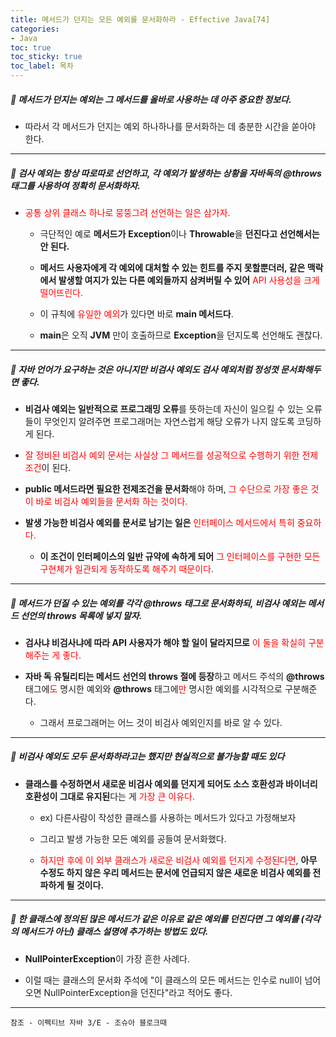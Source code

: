 ```yaml
---
title: 메서드가 던지는 모든 예외를 문서화하라 - Effective Java[74]
categories:
- Java
toc: true
toc_sticky: true
toc_label: 목차
---
```




##### 🔗 메서드가 던지는 예외는 그 메서드를 올바로 사용하는 데 아주 중요한 정보다.

* 따라서 각 메서드가 던지는 예외 하나하나를 문서화하는 데 충분한 시간을 쏟아야 한다.

  


<hr>



##### 💎  검사 예외는 항상 따로따로 선언하고, 각 예외가 발생하는 상황을 자바독의 @throws 태그를 사용하여 정확히 문서화하자.

* <span style="color:red;">공통 상위 클래스 하나로 뭉뚱그려 선언하는 일은 삼가자.</span>

  * 극단적인 예로 **메서드가** **Exception**이나 **Throwable**을 **던진다고 선언해서는 안 된다.**

  

  * **메서드 사용자에게 각 예외에 대처할 수 있는 힌트를 주지 못할뿐더러, 같은 맥락에서 발생할 여지가 있는 다른 예외들까지 삼켜버릴 수 있어** <span style="color:red;">API 사용성을 크게 떨어뜨린다.</span>

  

  * 이 규칙에 <span style="color:red;">유일한 예외</span>가 있다면 바로 **main 메서드다**.

  

  * **main**은 오직 **JVM** 만이 호출하므로 **Exception**을 던지도록 선언해도 괜찮다.



<hr>



##### 💎 자바 언어가 요구하는 것은 아니지만 비검사 예외도 검사 예외처럼 정성껏 문서화해두면 좋다.

* **비검사 예외는 일반적으로 프로그래밍 오류**를 뜻하는데 자신이 일으킬 수 있는 오류들이 무엇인지 알려주면 프로그래머는 자연스럽게 해당 오류가 나지 않도록 코딩하게 된다.



* <span style="color:red;">잘 정비된 비검사 예외 문서는 사실상 그 메서드를 성공적으로 수행하기 위한 전제조건</span>이 된다.



* **public 메서드라면 필요한 전제조건을 문서화**해야 하며, <span style="color:red;">그 수단으로 가장 좋은 것이 바로 비검사 예외들을 문서화 하는 것이다.</span>



* **발생 가능한 비검사 예외를 문서로 남기는 일은** <span style="color:red;">인터페이스 메서드에서 특히 중요하다.</span>
  * **이 조건이 인터페이스의 일반 규약에 속하게 되어** <span style="color:red;">그 인터페이스를 구현한 모든 구현체가 일관되게 동작하도록 해주기 때문이다.</span>



<hr>



##### 💎 메서드가 던질 수 있는 예외를 각각 @throws 태그로 문서화하되, 비검사 예외는 메서드 선언의 throws 목록에 넣지 말자.

* **검사냐 비검사냐에 따라 API 사용자가 해야 할 일이 달라지므로** <span style="color:red;">이 둘을 확실히 구분해주는 게 좋다.</span>



* **자바 독 유틸리티는 메서드 선언의 throws 절에 등장**하고 메서드 주석의 **@throws** 태그에<span style="color:red;">도</span> 명시한 예외와 **@throws** 태그에<span style="color:red;">만</span> 명시한 예외를 시각적으로 구분해준다.
  * 그래서 프로그래머는 어느 것이 비검사 예외인지를 바로 알 수 있다.



<hr>



##### 💎 비검사 예외도 모두 문서화하라고는 했지만 현실적으로 불가능할 때도 있다

* **클래스를 수정하면서 새로운 비검사 예외를 던지게 되어도 소스 호환성과 바이너리 호환성이 그대로 유지된**다는 게 <span style="color:red;">가장 큰 이유다.</span>

  * ex) 다른사람이 작성한 클래스를 사용하는 메서드가 있다고 가정해보자

  

  * 그리고 발생 가능한 모든 예외를 공들여 문서화했다.

  

  * <span style="color:red;">하지만 후에 이 외부 클래스가 새로운 비검사 예외를 던지게 수정된다면</span>, **아무 수정도 하지 않은 우리 메서드는 문서에 언급되지 않은 새로운 비검사 예외를 전파하게 될 것이다.**



<hr>



##### 💎 한 클래스에 정의된 많은 메서드가 같은 이유로 같은 예외를 던진다면 그 예외를 (각각의 메서드가 아닌) 클래스 설명에 추가하는 방법도 있다.

* **NullPointerException**이 가장 흔한 사례다.



* 이럴 때는 클래스의 문서화 주석에 "이 클래스의 모든 메서드는 인수로 null이 넘어오면 NullPointerException을 던진다"라고 적어도 좋다.





<hr>













```
참조 - 이펙티브 자바 3/E - 조슈아 블로크때
```

